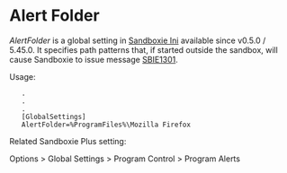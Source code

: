 # Alert Folder

_AlertFolder_ is a global setting in [Sandboxie Ini](SandboxieIni.md) available since v0.5.0 / 5.45.0. It specifies path patterns that, if started outside the sandbox, will cause Sandboxie to issue message [SBIE1301](SBIE1301.md).

Usage:
```
   .
   .
   .
   [GlobalSettings]
   AlertFolder=%ProgramFiles%\Mozilla Firefox
```

Related Sandboxie Plus setting:

Options > Global Settings > Program Control > Program Alerts
